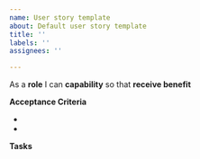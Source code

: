 ```yaml
---
name: User story template
about: Default user story template
title: ''
labels: ''
assignees: ''

---
```


As a **role** I can **capability** so that **receive benefit**

**Acceptance Criteria**

-
-
**Tasks**
